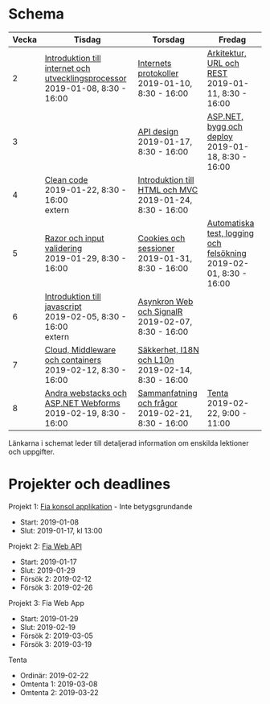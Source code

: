 # Schema

Vecka|Tisdag |Torsdag|Fredag
-----|-------|-------|------
2|[Introduktion till internet och utvecklingsprocessor](lecture20190108.md)<br />2019-01-08, 8:30 - 16:00|[Internets protokoller](lecture20190110.md)<br />2019-01-10, 8:30 - 16:00|[Arkitektur, URL och REST](lecture20190111.md)<br />2019-01-11, 8:30 - 16:00
3||[API design](lecture20190115.md)<br />2019-01-17, 8:30 - 16:00|[ASP.NET, bygg och deploy](lecture20190117.md)<br />2019-01-18, 8:30 - 16:00
4|[Clean code](lecture20190122.md)<br />2019-01-22, 8:30 - 16:00<br /> extern|[Introduktion till HTML och MVC](lecture20190124.md)<br />2019-01-24, 8:30 - 16:00|
5|[Razor och input validering](lecture20190129.md)<br />2019-01-29, 8:30 - 16:00|[Cookies och sessioner](lecture20190131.md)<br />2019-01-31, 8:30 - 16:00|[Automatiska test, logging och felsökning](lecture20190201.md)<br />2019-02-01, 8:30 - 16:00
6|[Introduktion till javascript](lecture20190205.md)<br />2019-02-05, 8:30 - 16:00<br /> extern|[Asynkron Web och SignalR](lecture20190207.md)<br />2019-02-07, 8:30 - 16:00|
7|[Cloud, Middleware och containers](lecture20190212.md)<br />2019-02-12, 8:30 - 16:00|[Säkkerhet, I18N och L10n](lecture20190214.md)<br />2019-02-14, 8:30 - 16:00|
8|[Andra webstacks och ASP.NET Webforms](lecture20190219.md)<br />2019-02-19, 8:30 - 16:00|[Sammanfatning och frågor](lecture20190221.md)<br />2019-02-21, 8:30 - 16:00|[Tenta](lecture20190222.md)<br />2019-02-22, 9:00 - 11:00

Länkarna i schemat leder till detaljerad information om enskilda lektioner och uppgifter.

# Projekter och deadlines

Projekt 1: [Fia konsol applikation](project1.md) - Inte betygsgrundande
* Start: 2019-01-08
* Slut: 2019-01-17, kl 13:00

Projekt 2: [Fia Web API](project2.md)
* Start: 2019-01-17
* Slut: 2019-01-29
* Försök 2: 2019-02-12
* Försök 3: 2019-02-26

Projekt 3: Fia Web App
* Start: 2019-01-29
* Slut: 2019-02-19
* Försök 2: 2019-03-05
* Försök 3: 2019-03-19

Tenta
* Ordinär: 2019-02-22
* Omtenta 1: 2019-03-08
* Omtenta 2: 2019-03-22